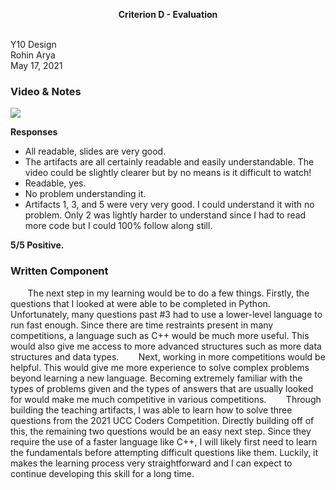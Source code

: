 
<p align="center">
  <b>Criterion D - Evaluation</b>
  <br><br>
</p>

Y10 Design<br>
Rohin Arya<br>
May 17, 2021

### Video & Notes

<a target="_blank" href="https://youtu.be/ZvV5G-uCsFY"><img src="https://img.shields.io/badge/Evaluation-Video-w2bw3s?style=for-the-badge"></a>

<b>Responses</b>

- All readable, slides are very good.
- The artifacts are all certainly readable and easily understandable. The video could be slightly clearer but by no means is it difficult to watch!
- Readable, yes.
- No problem understanding it.
- Artifacts 1, 3, and 5 were very very good. I could understand it with no problem. Only 2 was lightly harder to understand since I had to read more code but I could 100% follow along still.

<b>5/5 Positive.</b>

### Written Component

&nbsp;&nbsp;&nbsp;&nbsp;&nbsp;&nbsp; The next step in my learning would be to do a few things. Firstly, the questions that I looked at were able to be completed in Python. Unfortunately, many questions past #3 had to use a lower-level language to run fast enough. Since there are time restraints present in many competitions, a language such as C++ would be much more useful. This would also give me access to more advanced structures such as more data structures and data types. 
&nbsp;&nbsp;&nbsp;&nbsp;&nbsp;&nbsp; Next, working in more competitions would be helpful. This would give me more experience to solve complex problems beyond learning a new language. Becoming extremely familiar with the types of problems given and the types of answers that are usually looked for would make me much competitive in various competitions.
&nbsp;&nbsp;&nbsp;&nbsp;&nbsp;&nbsp; Through building the teaching artifacts, I was able to learn how to solve three questions from the 2021 UCC Coders Competition. Directly building off of this, the remaining two questions would be an easy next step. Since they require the use of a faster language like C++, I will likely first need to learn the fundamentals before attempting difficult questions like them. Luckily, it makes the learning process very straightforward and I can expect to continue developing this skill for a long time.